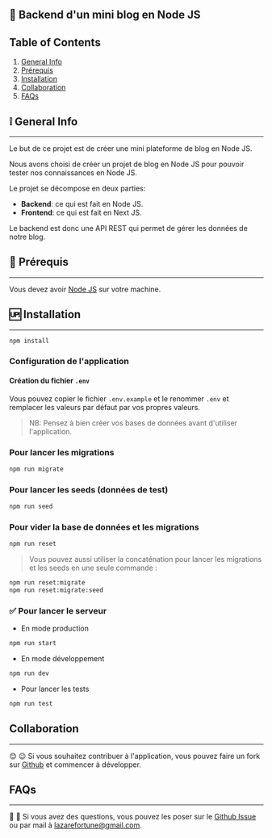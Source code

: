 ## 🌄 Backend d'un mini blog en Node JS

## Table of Contents
1. [General Info](#general-info)
2. [Prérequis](#prérequis)
3. [Installation](#installation)
4. [Collaboration](#collaboration)
5. [FAQs](#faqs)

## ❕ General Info
***
Le but de ce projet est de créer une mini plateforme de blog en Node JS.

Nous avons choisi de créer un projet de blog en Node JS pour pouvoir tester nos connaissances en Node JS.

Le projet se décompose en deux parties:
* **Backend**: ce qui est fait en Node JS.
* **Frontend**: ce qui est fait en Next JS.

Le backend est donc une API REST qui permet de gérer les données de notre blog.


## 🚫 Prérequis
***

Vous devez avoir [Node JS](https://nodejs.org/en/) sur votre machine.

## 🆙 Installation
***

```bash
npm install
```

### Configuration de l'application

#### Création du fichier `.env`

Vous pouvez copier le fichier `.env.example` et le renommer `.env` et remplacer les valeurs par défaut par vos propres valeurs.

> NB: Pensez à bien créer vos bases de données avant d'utiliser l'application. 

### Pour lancer les migrations

```bash
npm run migrate
```
### Pour lancer les seeds (données de test)
```bash
npm run seed
```

### Pour vider la base de données et les migrations
```bash
npm run reset
```

> Vous pouvez aussi utiliser la concaténation pour lancer les migrations et les seeds en une seule commande :

```bash
npm run reset:migrate
npm run reset:migrate:seed
```
### ✅ Pour lancer le serveur

* En mode production
```bash
npm run start
```
* En mode développement
```bash
npm run dev
```
* Pour lancer les tests
```bash
npm run test
```
## Collaboration 
***
😊 😉 
Si vous souhaitez contribuer à l'application, vous pouvez faire un fork sur [Github](https://github.com/lazarefortune/SupDeVinci-Projet-Blog-Backend/fork) et commencer à développer.

## FAQs
***

💬 💭 Si vous avez des questions, vous pouvez les poser sur le [Github Issue](https://github.com/lazarefortune/SupDeVinci-Projet-Blog-Backend/issues) ou par mail à <lazarefortune@gmail.com>.
